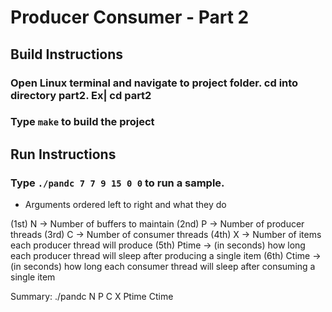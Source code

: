 # Producer Consumer - Part 2

## Build Instructions

### Open Linux terminal and navigate to project folder. cd into directory part2. Ex| cd part2
### Type `make` to build the project

## Run Instructions

### Type `./pandc 7 7 9 15 0 0` to run a sample.

- Arguments ordered left to right and what they do

(1st) N -> Number of buffers to maintain
(2nd) P -> Number of producer threads
(3rd) C -> Number of consumer threads
(4th) X -> Number of items each producer thread will produce
(5th) Ptime -> (in seconds) how long each producer thread will sleep after producing a single item
(6th) Ctime -> (in seconds) how long each consumer thread will sleep after consuming a single item

Summary: ./pandc N P C X Ptime Ctime

